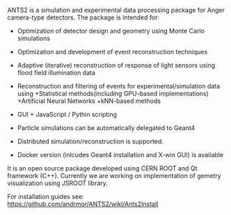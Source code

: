 ANTS2 is a simulation and experimental data processing package for Anger camera-type detectors. The package is intended for:

+ Optimization of detector design and geometry using Monte Carlo simulations
+ Optimization and development of event reconstruction techniques
+ Adaptive (iterative) reconstruction of response of light sensors using flood field illumination data
+ Reconstruction and filtering of events for experimental/simulation data using 
  +Statistical methods(including GPU-based implementations)
  +Artificial Neural Networks
  +kNN-based methods

+ GUI + JavaScript / Pythin scripting 
+ Particle simulations can be automatically delegated to Geant4
+ Distributed simulation/reconstruction is supported.

+ Docker version (inlcudes Geant4 installation and X-win GUI) is available

It is an open source package developed using CERN ROOT and Qt framework (C++). Currently we are working on implementation of gemetry visualization using JSROOT library.

For installation guides see:
https://github.com/andrmor/ANTS2/wiki/Ants2Install
